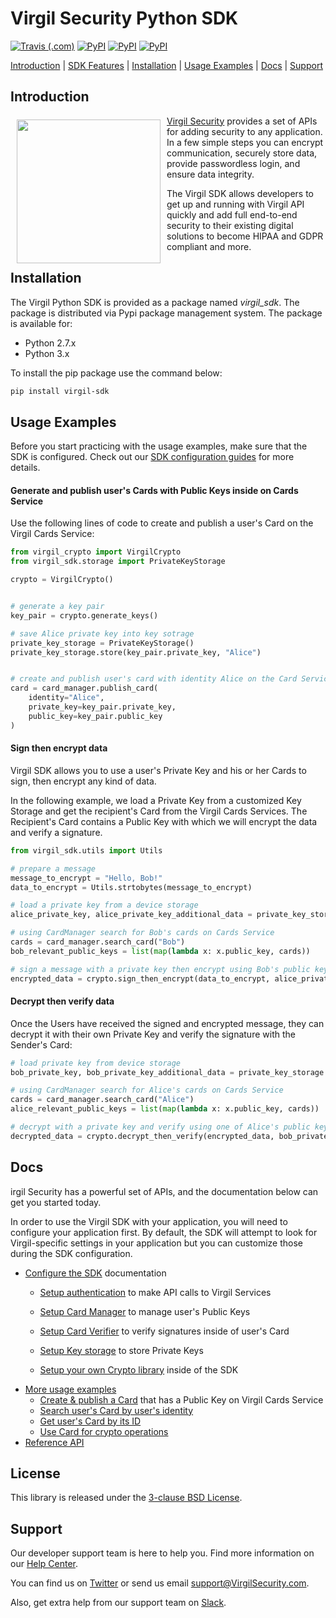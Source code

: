 # Virgil Security Python SDK
[![Travis (.com)](https://img.shields.io/travis/com/VirgilSecurity/virgil-sdk-python.svg)](https://travis-ci.com/VirgilSecurity/virgil-sdk-python) [![PyPI](https://img.shields.io/pypi/v/virgil-sdk.svg)](https://pypi.python.org/pypi/virgil-sdk) [![PyPI](https://img.shields.io/pypi/wheel/virgil-sdk.svg)](https://pypi.python.org/pypi/virgil-sdk) [![PyPI](https://img.shields.io/pypi/pyversions/virgil-sdk.svg)](https://pypi.python.org/pypi/virgil-sdk)

[Introduction](#introduction) | [SDK Features](#sdk-features) | [Installation](#installation) | [Usage Examples](#usage-examples) | [Docs](#docs) | [Support](#support)

## Introduction

<a href="https://developer.virgilsecurity.com/docs"><img width="230px" src="https://cdn.virgilsecurity.com/assets/images/github/logos/virgil-logo-red.png" align="left" hspace="10" vspace="6"></a> [Virgil Security](https://virgilsecurity.com) provides a set of APIs for adding security to any application. In a few simple steps you can encrypt communication, securely store data, provide passwordless login, and ensure data integrity.


The Virgil SDK allows developers to get up and running with Virgil API quickly and add full end-to-end security to their existing digital solutions to become HIPAA and GDPR compliant and more.

## Installation

The Virgil Python SDK is provided as a package named *virgil_sdk*. The package is distributed via Pypi package management system. The package is available for:
- Python 2.7.x
- Python 3.x


To install the pip package use the command below:

```bash
pip install virgil-sdk
```

## Usage Examples

Before you start practicing with the usage examples, make sure that the SDK is configured. Check out our [SDK configuration guides][_configure_sdk] for more details.


#### Generate and publish user's Cards with Public Keys inside on Cards Service
Use the following lines of code to create and publish a user's Card on the Virgil Cards Service:


```python
from virgil_crypto import VirgilCrypto
from virgil_sdk.storage import PrivateKeyStorage

crypto = VirgilCrypto()


# generate a key pair
key_pair = crypto.generate_keys()

# save Alice private key into key sotrage
private_key_storage = PrivateKeyStorage()
private_key_storage.store(key_pair.private_key, "Alice")


# create and publish user's card with identity Alice on the Card Service
card = card_manager.publish_card(
    identity="Alice",
    private_key=key_pair.private_key,
    public_key=key_pair.public_key
)
```

#### Sign then encrypt data

Virgil SDK allows you to use a user's Private Key and his or her Cards to sign, then encrypt any kind of data.

In the following example, we load a Private Key from a customized Key Storage and get the recipient's Card from the Virgil Cards Services. The Recipient's Card contains a Public Key with which we will encrypt the data and verify a signature.

```python
from virgil_sdk.utils import Utils

# prepare a message
message_to_encrypt = "Hello, Bob!"
data_to_encrypt = Utils.strtobytes(message_to_encrypt)

# load a private key from a device storage
alice_private_key, alice_private_key_additional_data = private_key_storage.load("Alice")

# using CardManager search for Bob's cards on Cards Service
cards = card_manager.search_card("Bob")
bob_relevant_public_keys = list(map(lambda x: x.public_key, cards))

# sign a message with a private key then encrypt using Bob's public keys
encrypted_data = crypto.sign_then_encrypt(data_to_encrypt, alice_private_key, bob_relevant_public_keys)

```

#### Decrypt then verify data
Once the Users have received the signed and encrypted message, they can decrypt it with their own Private Key and verify the signature with the Sender's Card:


```python
# load private key from device storage
bob_private_key, bob_private_key_additional_data = private_key_storage.load("Bob")

# using CardManager search for Alice's cards on Cards Service
cards = card_manager.search_card("Alice")
alice_relevant_public_keys = list(map(lambda x: x.public_key, cards))

# decrypt with a private key and verify using one of Alice's public keys
decrypted_data = crypto.decrypt_then_verify(encrypted_data, bob_private_key, alice_relevant_public_keys)
```


## Docs
irgil Security has a powerful set of APIs, and the documentation below can get you started today.

In order to use the Virgil SDK with your application, you will need to configure your application first. By default, the SDK will attempt to look for Virgil-specific settings in your application but you can customize those during the SDK configuration.

* [Configure the SDK][_configure_sdk] documentation
  * [Setup authentication][_setup_authentication] to make API calls to Virgil Services
  * [Setup Card Manager][_card_manager] to manage user's Public Keys
  * [Setup Card Verifier][_card_verifier] to verify signatures inside of user's Card
  * [Setup Key storage][_key_storage] to store Private Keys

  * [Setup your own Crypto library][_own_crypto] inside of the SDK
* [More usage examples][_more_examples]
  * [Create & publish a Card][_create_card] that has a Public Key on Virgil Cards Service
  * [Search user's Card by user's identity][_search_card]
  * [Get user's Card by its ID][_get_card]
  * [Use Card for crypto operations][_use_card]
* [Reference API][_reference_api]


## License

This library is released under the [3-clause BSD License](LICENSE.md).

## Support
Our developer support team is here to help you. Find more information on our [Help Center](https://help.virgilsecurity.com/).

You can find us on [Twitter](https://twitter.com/VirgilSecurity) or send us email support@VirgilSecurity.com.

Also, get extra help from our support team on [Slack](https://virgilsecurity.slack.com/join/shared_invite/enQtMjg4MDE4ODM3ODA4LTc2OWQwOTQ3YjNhNTQ0ZjJiZDc2NjkzYjYxNTI0YzhmNTY2ZDliMGJjYWQ5YmZiOGU5ZWEzNmJiMWZhYWVmYTM).


[_virgil_crypto]: https://github.com/VirgilSecurity/virgil-crypto-python
[_cards_service]: https://developer.virgilsecurity.com/docs/api-reference/card-service/v5
[_use_card]: https://developer.virgilsecurity.com/docs/python/how-to/public-key-management/v5/use-card-for-crypto-operation
[_get_card]: https://developer.virgilsecurity.com/docs/python/how-to/public-key-management/v5/get-card
[_search_card]: https://developer.virgilsecurity.com/docs/python/how-to/public-key-management/v5/search-card
[_create_card]: https://developer.virgilsecurity.com/docs/python/how-to/public-key-management/v5/create-card
[_own_crypto]: https://developer.virgilsecurity.com/docs/python/how-to/setup/v5/setup-own-crypto-library
[_key_storage]: https://developer.virgilsecurity.com/docs/python/how-to/setup/v5/setup-key-storage
[_card_verifier]: https://developer.virgilsecurity.com/docs/python/how-to/setup/v5/setup-card-verifier
[_card_manager]: https://developer.virgilsecurity.com/docs/python/how-to/setup/v5/setup-card-manager
[_setup_authentication]: https://developer.virgilsecurity.com/docs/python/how-to/setup/v5/setup-authentication
[_reference_api]: https://virgilsecurity.github.io/virgil-sdk-python
[_configure_sdk]: https://developer.virgilsecurity.com/docs/how-to#sdk-configuration
[_more_examples]: https://developer.virgilsecurity.com/docs/how-to#public-key-management

